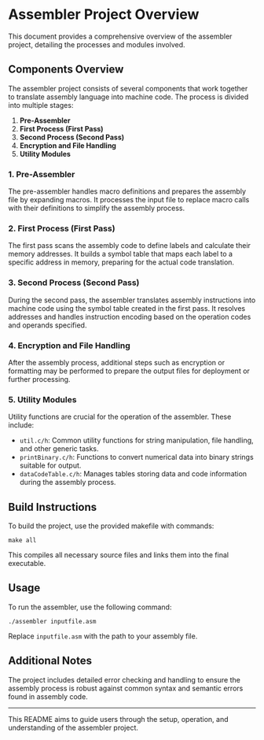 
# Assembler Project Overview

This document provides a comprehensive overview of the assembler project, detailing the processes and modules involved.

## Components Overview

The assembler project consists of several components that work together to translate assembly language into machine code. The process is divided into multiple stages:

1. **Pre-Assembler**
2. **First Process (First Pass)**
3. **Second Process (Second Pass)**
4. **Encryption and File Handling**
5. **Utility Modules**

### 1. Pre-Assembler

The pre-assembler handles macro definitions and prepares the assembly file by expanding macros. It processes the input file to replace macro calls with their definitions to simplify the assembly process.

### 2. First Process (First Pass)

The first pass scans the assembly code to define labels and calculate their memory addresses. It builds a symbol table that maps each label to a specific address in memory, preparing for the actual code translation.

### 3. Second Process (Second Pass)

During the second pass, the assembler translates assembly instructions into machine code using the symbol table created in the first pass. It resolves addresses and handles instruction encoding based on the operation codes and operands specified.

### 4. Encryption and File Handling

After the assembly process, additional steps such as encryption or formatting may be performed to prepare the output files for deployment or further processing.

### 5. Utility Modules

Utility functions are crucial for the operation of the assembler. These include:
- `util.c/h`: Common utility functions for string manipulation, file handling, and other generic tasks.
- `printBinary.c/h`: Functions to convert numerical data into binary strings suitable for output.
- `dataCodeTable.c/h`: Manages tables storing data and code information during the assembly process.

## Build Instructions

To build the project, use the provided makefile with commands:
```
make all
```
This compiles all necessary source files and links them into the final executable.

## Usage

To run the assembler, use the following command:
```
./assembler inputfile.asm
```
Replace `inputfile.asm` with the path to your assembly file.

## Additional Notes

The project includes detailed error checking and handling to ensure the assembly process is robust against common syntax and semantic errors found in assembly code.

---

This README aims to guide users through the setup, operation, and understanding of the assembler project.
